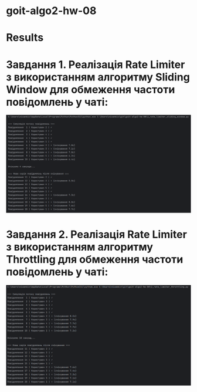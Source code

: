 # goit-algo2-hw-08

# Results
# Завдання 1. Реалізація Rate Limiter з використанням алгоритму Sliding Window для обмеження частоти повідомлень у чаті:
![Task 1.png](Task%201.png) <br>
# Завдання 2. Реалізація Rate Limiter з використанням алгоритму Throttling для обмеження частоти повідомлень у чаті:
![Task 2.png](Task%202.png)
